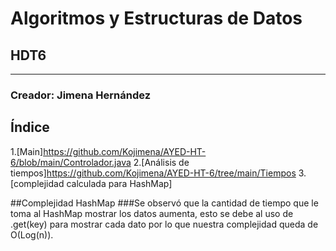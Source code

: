 # Algoritmos y Estructuras de Datos
## HDT6
****
### Creador: Jimena Hernández

## Índice
1.[Main]https://github.com/Kojimena/AYED-HT-6/blob/main/Controlador.java
2.[Análisis de tiempos]https://github.com/Kojimena/AYED-HT-6/tree/main/Tiempos
3.[complejidad  calculada  para HashMap]

##Complejidad HashMap
###Se observó que la cantidad de tiempo que le toma al HashMap mostrar los datos aumenta, esto se debe al uso de .get(key) para mostrar cada dato por lo que nuestra complejidad queda de O(Log(n)). 
